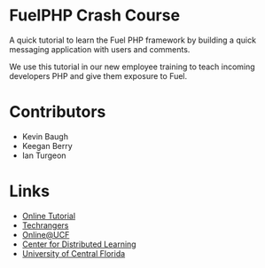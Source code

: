 FuelPHP Crash Course
====================

A quick tutorial to learn the Fuel PHP framework by building a quick messaging application with users and comments.

We use this tutorial in our new employee training to teach incoming developers PHP and give them exposure to Fuel.

Contributors
====================
*	Kevin Baugh
*	Keegan Berry
*	Ian Turgeon

Links
=====
*	[Online Tutorial](http://techrangers.cdl.ucf.edu/fuel-crash-course/ "Fuel Crash Course")
*	[Techrangers](http://techrangers.cdl.ucf.edu "Techrangers")
*	[Online@UCF](http://online.ucf.edu "Online at UCF")
*	[Center for Distributed Learning](http://cdl.ucf.edu "Center for Distributed Learning")
*	[University of Central Florida](http://ucf.edu)